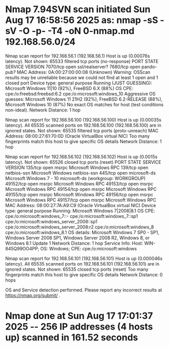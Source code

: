 # Nmap 7.94SVN scan initiated Sun Aug 17 16:58:56 2025 as: nmap -sS -sV -O -p- -T4 -oN 0-nmap.md 192.168.56.0/24
Nmap scan report for 192.168.56.1 (192.168.56.1)
Host is up (0.00076s latency).
Not shown: 65533 filtered tcp ports (no-response)
PORT     STATE SERVICE         VERSION
7070/tcp open  ssl/realserver?
7680/tcp open  pando-pub?
MAC Address: 0A:00:27:00:00:08 (Unknown)
Warning: OSScan results may be unreliable because we could not find at least 1 open and 1 closed port
Device type: general purpose
Running (JUST GUESSING): Microsoft Windows 11|10 (92%), FreeBSD 6.X (88%)
OS CPE: cpe:/o:freebsd:freebsd:6.2 cpe:/o:microsoft:windows_10
Aggressive OS guesses: Microsoft Windows 11 21H2 (92%), FreeBSD 6.2-RELEASE (88%), Microsoft Windows 10 (87%)
No exact OS matches for host (test conditions non-ideal).
Network Distance: 1 hop

Nmap scan report for 192.168.56.100 (192.168.56.100)
Host is up (0.00035s latency).
All 65535 scanned ports on 192.168.56.100 (192.168.56.100) are in ignored states.
Not shown: 65535 filtered tcp ports (proto-unreach)
MAC Address: 08:00:27:61:70:0D (Oracle VirtualBox virtual NIC)
Too many fingerprints match this host to give specific OS details
Network Distance: 1 hop

Nmap scan report for 192.168.56.102 (192.168.56.102)
Host is up (0.0015s latency).
Not shown: 65526 closed tcp ports (reset)
PORT      STATE SERVICE      VERSION
135/tcp   open  msrpc        Microsoft Windows RPC
139/tcp   open  netbios-ssn  Microsoft Windows netbios-ssn
445/tcp   open  microsoft-ds Microsoft Windows 7 - 10 microsoft-ds (workgroup: WORKGROUP)
49152/tcp open  msrpc        Microsoft Windows RPC
49153/tcp open  msrpc        Microsoft Windows RPC
49154/tcp open  msrpc        Microsoft Windows RPC
49155/tcp open  msrpc        Microsoft Windows RPC
49156/tcp open  msrpc        Microsoft Windows RPC
49157/tcp open  msrpc        Microsoft Windows RPC
MAC Address: 08:00:27:7A:A9:C9 (Oracle VirtualBox virtual NIC)
Device type: general purpose
Running: Microsoft Windows 7|2008|8.1
OS CPE: cpe:/o:microsoft:windows_7::- cpe:/o:microsoft:windows_7::sp1 cpe:/o:microsoft:windows_server_2008::sp1 cpe:/o:microsoft:windows_server_2008:r2 cpe:/o:microsoft:windows_8 cpe:/o:microsoft:windows_8.1
OS details: Microsoft Windows 7 SP0 - SP1, Windows Server 2008 SP1, Windows Server 2008 R2, Windows 8, or Windows 8.1 Update 1
Network Distance: 1 hop
Service Info: Host: WIN-845Q99OO4PP; OS: Windows; CPE: cpe:/o:microsoft:windows

Nmap scan report for 192.168.56.101 (192.168.56.101)
Host is up (0.000046s latency).
All 65535 scanned ports on 192.168.56.101 (192.168.56.101) are in ignored states.
Not shown: 65535 closed tcp ports (reset)
Too many fingerprints match this host to give specific OS details
Network Distance: 0 hops

OS and Service detection performed. Please report any incorrect results at https://nmap.org/submit/ .
# Nmap done at Sun Aug 17 17:01:37 2025 -- 256 IP addresses (4 hosts up) scanned in 161.52 seconds
